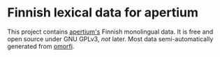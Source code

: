 # Finnish lexical data for apertium

This project contains [apertium's](http://wiki.apertium.org) Finnish
monolingual data. It is free and open source under GNU GPLv3, _not_ later. Most
data semi-automatically generated from
[omorfi](http://github.com/flammie/omorfi/).
